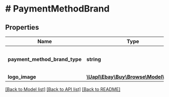 # # PaymentMethodBrand

## Properties

Name | Type | Description | Notes
------------ | ------------- | ------------- | -------------
**payment_method_brand_type** | **string** | The payment method brand, such as Visa or PayPal. For implementation help, refer to &lt;a href&#x3D;&#39;https://developer.ebay.com/api-docs/buy/browse/types/gct:PaymentMethodBrandEnum&#39;&gt;eBay API documentation&lt;/a&gt; | [optional]
**logo_image** | [**\Uapl\Ebay\Buy\Browse\Model\Image**](Image.md) |  | [optional]

[[Back to Model list]](../../README.md#models) [[Back to API list]](../../README.md#endpoints) [[Back to README]](../../README.md)
